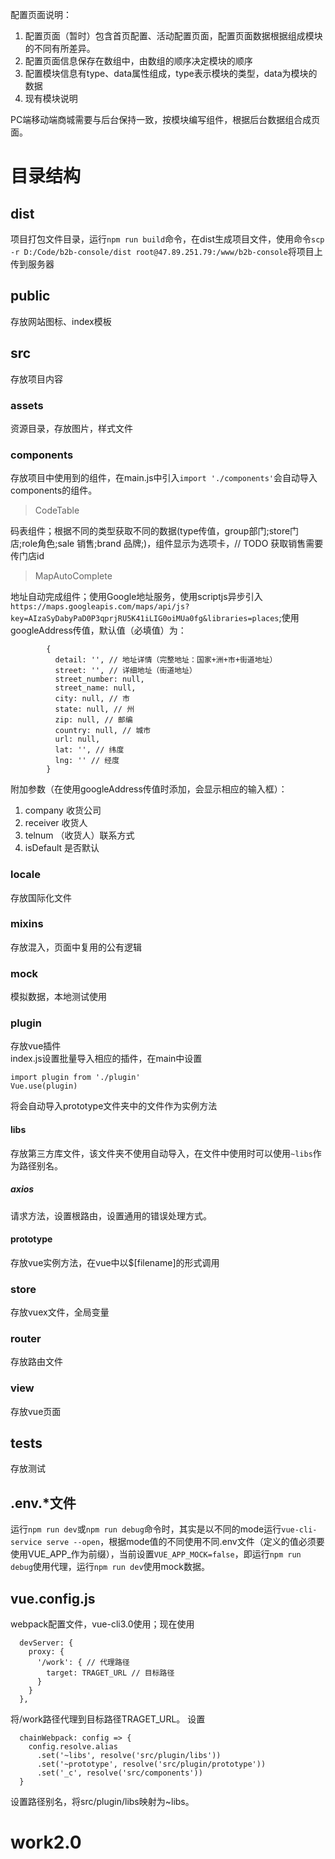 配置页面说明：  
1. 配置页面（暂时）包含首页配置、活动配置页面，配置页面数据根据组成模块的不同有所差异。
2. 配置页面信息保存在数组中，由数组的顺序决定模块的顺序
3. 配置模块信息有type、data属性组成，type表示模块的类型，data为模块的数据
4. 现有模块说明

PC端移动端商城需要与后台保持一致，按模块编写组件，根据后台数据组合成页面。


# 目录结构
## dist
项目打包文件目录，运行`npm run build`命令，在dist生成项目文件，使用命令`scp -r D:/Code/b2b-console/dist root@47.89.251.79:/www/b2b-console`将项目上传到服务器
## public
存放网站图标、index模板
## src
存放项目内容
### assets
资源目录，存放图片，样式文件
### components
存放项目中使用到的组件，在main.js中引入`import './components'`会自动导入components的组件。
> CodeTable

码表组件；根据不同的类型获取不同的数据(type传值，group部门;store门店;role角色;sale 销售;brand 品牌;)，组件显示为选项卡，// TODO 获取销售需要传门店id

> MapAutoComplete

地址自动完成组件；使用Google地址服务，使用scriptjs异步引入`https://maps.googleapis.com/maps/api/js?key=AIzaSyDabyPaD0P3qprjRU5K41iLIG0oiMUa0fg&libraries=places`;使用googleAddress传值，默认值（必填值）为：
```
        {
          detail: '', // 地址详情（完整地址：国家+洲+市+街道地址）
          street: '', // 详细地址（街道地址）
          street_number: null,
          street_name: null,
          city: null, // 市
          state: null, // 州
          zip: null, // 邮编
          country: null, // 城市
          url: null,
          lat: '', // 纬度
          lng: '' // 经度
        }
```
附加参数（在使用googleAddress传值时添加，会显示相应的输入框）：
1. company 收货公司
2. receiver 收货人
3. telnum （收货人）联系方式
4. isDefault 是否默认

### locale
存放国际化文件
### mixins
存放混入，页面中复用的公有逻辑
### mock
模拟数据，本地测试使用
### plugin
存放vue插件  
index.js设置批量导入相应的插件，在main中设置
```
import plugin from './plugin'
Vue.use(plugin)
```
将会自动导入prototype文件夹中的文件作为实例方法
#### libs
存放第三方库文件，该文件夹不使用自动导入，在文件中使用时可以使用`~libs`作为路径别名。
##### axios
请求方法，设置根路由，设置通用的错误处理方式。
#### prototype
存放vue实例方法，在vue中以$[filename]的形式调用
#### 
### store
存放vuex文件，全局变量
### router
存放路由文件
### view
存放vue页面
## tests
存放测试
## .env.*文件
运行`npm run dev`或`npm run debug`命令时，其实是以不同的mode运行`vue-cli-service serve --open`，根据mode值的不同使用不同.env文件（定义的值必须要使用VUE_APP_作为前缀），当前设置`VUE_APP_MOCK=false`，即运行`npm run debug`使用代理，运行`npm run dev`使用mock数据。
## vue.config.js
webpack配置文件，vue-cli3.0使用；现在使用
```
  devServer: {
    proxy: {
      '/work': { // 代理路径
        target: TRAGET_URL // 目标路径
      }
    }
  },
```
将/work路径代理到目标路径TRAGET_URL。
设置
```
  chainWebpack: config => {
    config.resolve.alias
      .set('~libs', resolve('src/plugin/libs'))
      .set('~prototype', resolve('src/plugin/prototype'))
      .set('_c', resolve('src/components'))
  }
```
设置路径别名，将src/plugin/libs映射为~libs。

# work2.0
